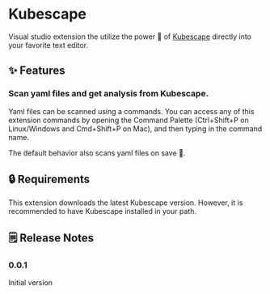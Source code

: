 # Kubescape

Visual studio extension the utilize the power 💪 of [Kubescape](https://github.com/armosec/kubescape) directly into your
favorite text editor.

## ✨ Features

### Scan yaml files and get analysis from Kubescape.

Yaml files can be scanned using a commands.
You can access any of this extension commands by opening the Command Palette (Ctrl+Shift+P on Linux/Windows and Cmd+Shift+P on Mac), and then typing in the command name.

The default behavior also scans yaml files on save 💾.

## 🔒 Requirements

This extension downloads the latest Kubescape version.
However, it is recommended to have Kubescape installed in your path.

## 🗒️ Release Notes

### 0.0.1

Initial version
